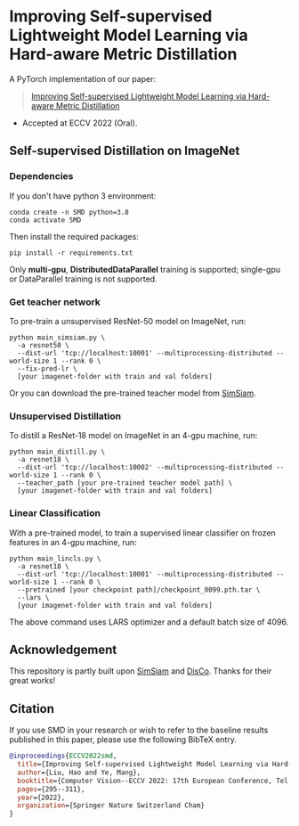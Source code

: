 # Improving Self-supervised Lightweight Model Learning via Hard-aware Metric Distillation
A PyTorch implementation of our paper:
> [Improving Self-supervised Lightweight Model Learning via Hard-aware Metric Distillation](https://www.ecva.net/papers/eccv_2022/papers_ECCV/papers/136910286.pdf)
- Accepted at ECCV 2022 (Oral).


## Self-supervised Distillation on ImageNet
### Dependencies

If you don't have python 3 environment:
```
conda create -n SMD python=3.8
conda activate SMD
```
Then install the required packages:
```
pip install -r requirements.txt
```

Only **multi-gpu**, **DistributedDataParallel** training is supported; single-gpu or DataParallel training is not supported.

### Get teacher network

To pre-train a unsupervised ResNet-50 model on ImageNet, run:
```
python main_simsiam.py \
  -a resnet50 \
  --dist-url 'tcp://localhost:10001' --multiprocessing-distributed --world-size 1 --rank 0 \
  --fix-pred-lr \
  [your imagenet-folder with train and val folders]
```

Or you can download the pre-trained teacher model from [SimSiam](https://dl.fbaipublicfiles.com/simsiam/models/100ep/pretrain/checkpoint_0099.pth.tar).

### Unsupervised Distillation

To distill a ResNet-18 model on ImageNet in an 4-gpu machine, run:

```
python main_distill.py \
  -a resnet18 \
  --dist-url 'tcp://localhost:10002' --multiprocessing-distributed --world-size 1 --rank 0 \
  --teacher_path [your pre-trained teacher model path] \
  [your imagenet-folder with train and val folders]
```

### Linear Classification

With a pre-trained model, to train a supervised linear classifier on frozen features in an 4-gpu machine, run:
```
python main_lincls.py \
  -a resnet18 \
  --dist-url 'tcp://localhost:10001' --multiprocessing-distributed --world-size 1 --rank 0 \
  --pretrained [your checkpoint path]/checkpoint_0099.pth.tar \
  --lars \
  [your imagenet-folder with train and val folders]
```

The above command uses LARS optimizer and a default batch size of 4096.

## Acknowledgement
This repository is partly built upon [SimSiam](https://github.com/facebookresearch/simsiam) and [DisCo](https://github.com/Yuting-Gao/DisCo-pytorch). Thanks for their great works!

## Citation 

If you use SMD in your research or wish to refer to the baseline results published in this paper, please use the following BibTeX entry.

```bibtex
@inproceedings{ECCV2022smd,
  title={Improving Self-supervised Lightweight Model Learning via Hard-Aware Metric Distillation},
  author={Liu, Hao and Ye, Mang},
  booktitle={Computer Vision--ECCV 2022: 17th European Conference, Tel Aviv, Israel, October 23--27, 2022, Proceedings, Part XXXI},
  pages={295--311},
  year={2022},
  organization={Springer Nature Switzerland Cham}
}


